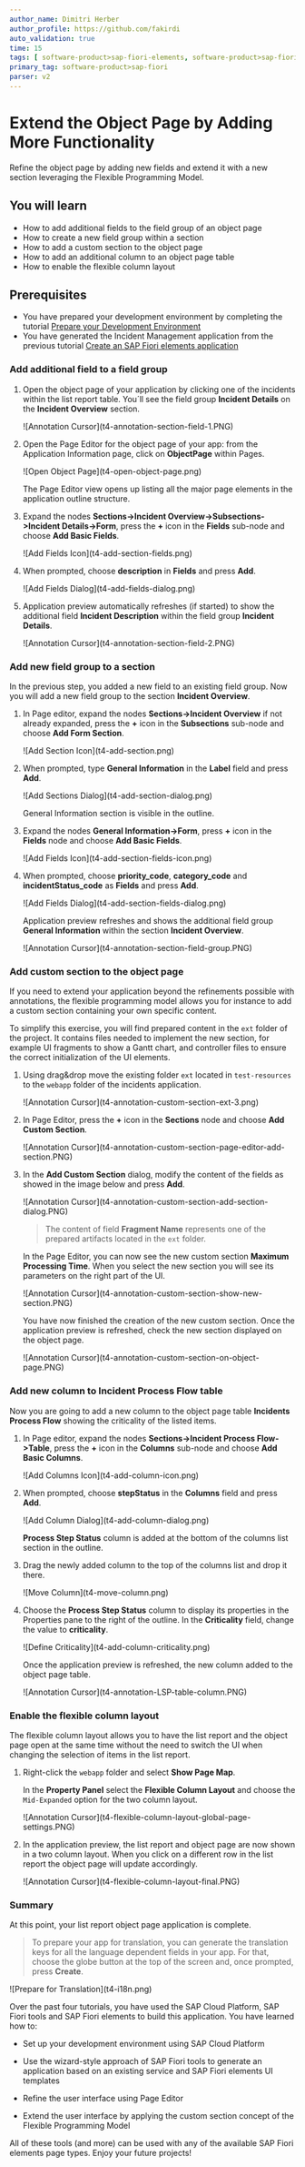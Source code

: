 ```yaml
---
author_name: Dimitri Herber
author_profile: https://github.com/fakirdi
auto_validation: true
time: 15
tags: [ software-product>sap-fiori-elements, software-product>sap-fiori-tools, tutorial>beginner, software-product>sap-fiori, software-product>sap-business-application-studio, software-product-function>sap-cloud-application-programming-model, software-product>sap-business-technology-platform]
primary_tag: software-product>sap-fiori
parser: v2
---
```


# Extend the Object Page by Adding More Functionality
<!-- description --> Refine the object page by adding new fields and extend it with a new section leveraging the Flexible Programming Model. 

## You will learn
  - How to add additional fields to the field group of an object page
  - How to create a new field group within a section
  - How to add a custom section to the object page
  - How to add an additional column to an object page table
  - How to enable the flexible column layout

## Prerequisites
- You have prepared your development environment by completing the tutorial [Prepare your Development Environment](fiori-tools-cap-prepare-dev-env)
- You have generated the Incident Management application from the previous tutorial [Create an SAP Fiori elements application](fiori-tools-cap-create-application)


### Add additional field to a field group

1. Open the object page of your application by clicking one of the incidents within the list report table. You´ll see the field group **Incident Details** on the **Incident Overview** section.

    <!-- border -->![Annotation Cursor](t4-annotation-section-field-1.PNG)

2. Open the Page Editor for the object page of your app: from the Application Information page, click on **ObjectPage** within Pages.

    <!-- border -->![Open Object Page](t4-open-object-page.png)

    The Page Editor view opens up listing all the major page elements in the application outline structure.

3. Expand the nodes **Sections->Incident Overview->Subsections->Incident Details->Form**, press the **+** icon in the **Fields** sub-node and choose **Add Basic Fields**.
    
    <!-- border -->![Add Fields Icon](t4-add-section-fields.png)


4. When prompted, choose **description** in **Fields** and press **Add**. 

    <!-- border -->![Add Fields Dialog](t4-add-fields-dialog.png)
    
5. Application preview automatically refreshes (if started) to show the additional field **Incident Description** within the field group **Incident Details**.

    <!-- border -->![Annotation Cursor](t4-annotation-section-field-2.PNG)


### Add new field group to a section

In the previous step, you added a new field to an existing field group. Now you will add a new field group to the section **Incident Overview**. 

1. In Page editor, expand the nodes **Sections->Incident Overview** if not already expanded, press the **+** icon in the **Subsections** sub-node and choose **Add Form Section**. 

    <!-- border -->![Add Section Icon](t4-add-section.png)

2. When prompted, type **General Information** in the **Label** field and press **Add**. 

    <!-- border -->![Add Sections Dialog](t4-add-section-dialog.png)

    General Information section is visible in the outline.

3. Expand the nodes **General Information->Form**, press **+** icon in the **Fields** node and choose **Add Basic Fields**. 

    <!-- border -->![Add Fields Icon](t4-add-section-fields-icon.png)

4. When prompted, choose **priority_code**, **category_code** and **incidentStatus_code** as **Fields** and press **Add**.

    <!-- border -->![Add Fields Dialog](t4-add-section-fields-dialog.png)

    Application preview refreshes and shows the additional field group **General Information** within the section **Incident Overview**.
    <!-- border -->![Annotation Cursor](t4-annotation-section-field-group.PNG)

### Add custom section to the object page

If you need to extend your application beyond the refinements possible with annotations, the flexible programming model allows you for instance to add a custom section containing your own specific content.

To simplify this exercise, you will find prepared content in the `ext` folder of the project. It contains files needed to implement the new section, for example UI fragments to show a Gantt chart, and controller files to ensure the correct initialization of the UI elements.

1. Using drag&drop move the existing folder `ext` located in `test-resources` to the `webapp` folder of the incidents application.

    <!-- border -->![Annotation Cursor](t4-annotation-custom-section-ext-3.png)

2. In Page Editor, press the **+** icon in the **Sections** node and choose **Add Custom Section**.

    <!-- border -->![Annotation Cursor](t4-annotation-custom-section-page-editor-add-section.PNG)

3. In the **Add Custom Section** dialog, modify the content of the fields as showed in the image below and press **Add**.

    <!-- border -->![Annotation Cursor](t4-annotation-custom-section-add-section-dialog.PNG)

    >The content of field **Fragment Name** represents one of the prepared artifacts located in the `ext` folder.

    In the Page Editor, you can now see the new custom section **Maximum Processing Time**. When you select the new section you will see its parameters on the right part of the UI.

    <!-- border -->![Annotation Cursor](t4-annotation-custom-section-show-new-section.PNG)

    You have now finished the creation of the new custom section. Once the application preview is refreshed, check the new section displayed on the object page.
    
    <!-- border -->![Annotation Cursor](t4-annotation-custom-section-on-object-page.PNG)

### Add new column to Incident Process Flow table

Now you are going to add a new column to the object page table **Incidents Process Flow** showing the criticality of the listed items.

1. In Page editor, expand the nodes **Sections->Incident Process Flow->Table**, press the **+** icon in the **Columns** sub-node and choose **Add Basic Columns**. 

    <!-- border -->![Add Columns Icon](t4-add-column-icon.png)

2. When prompted, choose **stepStatus** in the **Columns** field and press **Add**. 

    <!-- border -->![Add Column Dialog](t4-add-column-dialog.png)

    **Process Step Status** column is added at the bottom of the columns list section in the outline.

3. Drag the newly added column to the top of the columns list and drop it there.

    <!-- border -->![Move Column](t4-move-column.png)

4. Choose the **Process Step Status** column to display its properties in the Properties pane to the right of the outline. In the **Criticality** field, change the value to **criticality**.

    <!-- border -->![Define Criticality](t4-add-column-criticality.png)
   
    Once the application preview is refreshed, the new column added to the object page table.
 
    <!-- border -->![Annotation Cursor](t4-annotation-LSP-table-column.PNG)

### Enable the flexible column layout

The flexible column layout allows you to have the list report and the object page open at the same time without the need to switch the UI when changing the selection of items in the list report.

1. Right-click the `webapp` folder and select **Show Page Map**.

    In the **Property Panel** select the **Flexible Column Layout** and choose the `Mid-Expanded` option for the two column layout.
    
    <!-- border -->![Annotation Cursor](t4-flexible-column-layout-global-page-settings.PNG)

2. In the application preview, the list report and object page are now shown in a two column layout.
    When you click on a different row in the list report the object page will update accordingly.
    <!-- border -->![Annotation Cursor](t4-flexible-column-layout-final.PNG)

### Summary

At this point, your list report object page application is complete. 

> To prepare your app for translation, you can generate the translation keys for all the language dependent fields in your app. For that, choose the globe button at the top of the screen  and, once prompted, press **Create**. 

<!-- border -->![Prepare for Translation](t4-i18n.png)

Over the past four tutorials, you have used the SAP Cloud Platform, SAP Fiori tools and SAP Fiori elements to build this application. You have learned how to:

- Set up your development environment using SAP Cloud Platform

- Use the wizard-style approach of SAP Fiori tools to generate an application based on an existing service and SAP Fiori elements UI templates

- Refine the user interface using Page Editor

- Extend the user interface by applying the custom section concept of the Flexible Programming Model

All of these tools (and more) can be used with any of the available SAP Fiori elements page types. Enjoy your future projects!

